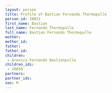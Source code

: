 ```yaml
---
layout: person
title: Profile of Bastian Fernando Thormupulle
person_id: I0851
first_name: Bastian
last_name: Fernando Thormupulle
full_name: Bastian Fernando Thormupulle
mother: 
mother_id: 
father: 
father_id: 
children:
 - Arenica Fernando Bastianpulle
children_ids:
 - I0850
partners:
partner_ids:
sex: M
---
```


